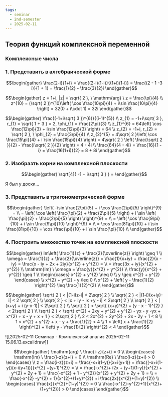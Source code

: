 ```yaml
---
tags:
  - seminar
  - 2nd-semester
  - 2025-02-11
---
```


## Теория функций комплексной переменной

### Комплексные числа

### 1. Представить в алгебраической форме

$$\begin{gather}
\frac{2-i}{1+i} = \frac{(2-i)(1-i)}{(1+i)(1-i)} = \frac{(2 - 1 -3 i)}{1 + 1} = \frac{1}{2} - \frac{3}{2}i
\end{gather}$$

$$\begin{gather}
z = 1+i, |z| = \sqrt{ 2 }, \ \mathrm{arg} \ z = \frac{\pi}{4} \\
z^{10} = (\sqrt{ 2 })^{10}\left( \cos \frac{10\pi}{4} + i\sin \frac{10\pi}{4} \right) = 32(0 + i\cdot 1) = 32i
\end{gather}$$

$$\begin{gather}
\frac{(-1+i\sqrt{ 3 })^{6}}{(i-1)^{5}} \\
z_{1} = -1+i\sqrt{ 3 }, r_{1} = \sqrt{ 1 + 3 } = 2, \phi_{1} = \frac{2\pi}{3} \\
z_{1}^{6} = 64\left( \cos \frac{12\pi}{3} + i\sin \frac{12\pi}{3} \right) = 64 \\
z_{2} = -1+i, r_{2} = \sqrt{ 2 }, \ \phi_{2} = \frac{3\pi}{4} \\
z_{2}^{5} = 4\sqrt{ 2 }\left( \cos \frac{15\pi}{4} + i \sin \frac{15\pi}{4} \right) = 4\sqrt{ 2 } \left( \frac{\sqrt{ 2 }}{2} - \frac{i\sqrt{ 2 }}{2} \right) = 4 - 4i \\
\frac{64}{4 - 4i} = \frac{16}{1 - i} = \frac{16(1+i)}{2} = 8 + 8i
\end{gather}$$

### 2. Изобразть корни на комплексной плоскости

$$\begin{gather}
\sqrt[4]{ -1 + i\sqrt{ 3 } } = 
\end{gather}$$

Я был у доски...

### 3. Представить в тригонометрической форме

$$\begin{gather}
\left( -\sin \frac{2\pi}{5} + i \cos \frac{2\pi}{5} \right)^{9} =  \\
= \left( \cos \left( \frac{\pi}{2} + \frac{2\pi}{5} \right) + i \sin \left( \frac{\pi}{2} + \frac{2\pi}{5} \right) \right)^{9} = \\
= \left( \cos \frac{9\pi}{10} + i \sin \frac{9\pi}{10} \right)^{9} = \\
= \cos \frac{81\pi}{10} + i \sin \frac{81\pi}{10} = \cos \frac{\pi}{10} + i \sin \frac{\pi}{10} \\
\end{gather}$$

### 4. Построить множество точек на комплексной плоскости

$$\begin{gather}
Im\left( \frac{1}{z} + \frac{2}{\overline{z}} \right) \geq 1 \\
\omega = \frac{1}{z} + \frac{2}{\overline{z}} = \frac{1}{x+iy} + \frac{2}{x - iy} = \frac{x - iy + 2x + 2iy}{x^{2} + y^{2}} = \\
= \frac{3x + iy}{x^{2} + y^{2}} \\
\mathrm{Im} \ \omega = \frac{y}{x^{2} + y^{2}} \\
\frac{y}{x^{2} + y^{2}} \geq 1 \\
\begin{cases}
x^{2} + y^{2} \neq 0 \\
y \geq x^{2} + y^{2} 
\end{cases} \\
x^{2} + y^{2} - y \leq 0 \\
x^{2} + \left( y - \frac{1}{2} \right)^{2} \leq \frac{1}{2}^{2} \\
\end{gather}$$

$$\begin{gather}
\sqrt{ 2 } < |(1-i)z-i| < 2\sqrt{ 2 } \\
\sqrt{ 2 } < |(1-i)(x+iy)-i| < 2 \sqrt{ 2 } \\
\sqrt{ 2 } < |x + iy - ix +y - i| < 2\sqrt{ 2 } \\
\sqrt{ 2 } < |(x+y) + i (y-x-1)| < 2\sqrt{ 2 } \\
\sqrt{ 2 } < \sqrt{ (x+y)^{2} + (y - x - 1)^{2} } < 2\sqrt{ 2 } \\
\sqrt{ 2 } < \sqrt{ x^{2} + 2xy + y^{2} + y^{2} - yx - y -yx + x^{2} + x - y + x + 1 } < 2\sqrt{ 2 } \\
2 < 2x^{2} + 2y^{2} + 2x - 2y + 1 < 8 \\
1 < x^{2} + y^{2} + x - y + \frac{1}{2} < 4 \\
1 < \left( x + \frac{1}{2} \right)^{2} + \left( y - \frac{1}{2} \right)^{2} < 4
\end{gather}$$

![[2025-02-11 Семинар - Комплексный анализ 2025-02-11 15.06.13.excalidraw]]

$$\begin{gather}
\mathrm{arg} \ \frac{i-z}{z+i} = 0 \\
\begin{cases}
\mathrm{Im} \ \frac{i-z}{z+i} = 0 \\
\mathrm{Re} \ \frac{i-z}{z+i} > 0
\end{cases} \\
z = \frac{i-z}{z+i} = \frac{-x+i(1-y)}{x+i(y+1)} = \frac{(-x+i(1-y))(x-i(y+1))}{x^{2} +(y+1)^{2}} = \\
= \frac{-x^{2}+ i2x + (y+1)(1-y)}{x^{2} + y^{2} + 2y + 1} = \frac{-x^{2} + 1 - y^{2}}{x^{2} + y^{2} + 2y + 1} =  \\ 
= \frac{-x^{2} -y^{2} + 1}{x^{2}+(1+y)^{2}} +i \frac{2x}{x^{2}+(1+y)^{2}} \\
\begin{cases}
\frac{x}{x^{2}+(1+y)^{2}} = 0 \\
\frac{-x^{2}-y^{2}+1}{x^{2}+(1+y^{2})} > 0
\end{cases}
\end{gather}$$